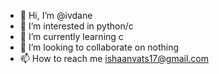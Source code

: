 - 👋 Hi, I’m @ivdane
- 👀 I’m interested in python/c
- 🌱 I’m currently learning c
- 💞️ I’m looking to collaborate on nothing
- 📫 How to reach me ishaanvats17@gmail.com

<!---
ivdane/ivdane is a ✨ special ✨ repository because its `README.md` (this file) appears on your GitHub profile.
You can click the Preview link to take a look at your changes.
--->

